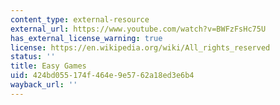 ```yaml
---
content_type: external-resource
external_url: https://www.youtube.com/watch?v=BWFzFsHc75U
has_external_license_warning: true
license: https://en.wikipedia.org/wiki/All_rights_reserved
status: ''
title: Easy Games
uid: 424bd055-174f-464e-9e57-62a18ed3e6b4
wayback_url: ''
---
```

